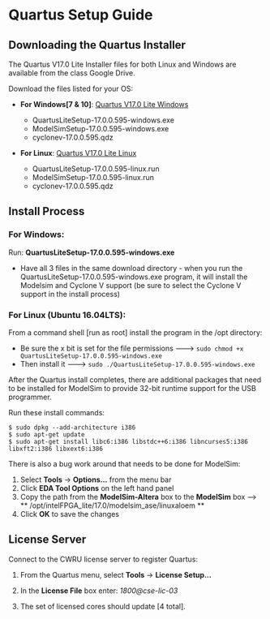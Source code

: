 # Quartus Setup Guide

## Downloading the Quartus Installer

The Quartus V17.0 Lite Installer files for both Linux and Windows are available from the class Google Drive.

Download the files listed for your OS:

* **For Windows[7 & 10]**: [Quartus V17.0 Lite Windows](https://drive.google.com/drive/folders/0B3gj26Jx7aigWnRZSU1ubllXQUE )
  * QuartusLiteSetup-17.0.0.595-windows.exe
  * ModelSimSetup-17.0.0.595-windows.exe
  * cyclonev-17.0.0.595.qdz

* **For Linux**: [Quartus V17.0 Lite Linux](https://drive.google.com/drive/folders/0B3gj26Jx7aigX2ZFSnB6c1FGY0U)
  * QuartusLiteSetup-17.0.0.595-linux.run     
  * ModelSimSetup-17.0.0.595-linux.run
  * cyclonev-17.0.0.595.qdz

## Install Process

### For Windows: 

Run: **QuartusLiteSetup-17.0.0.595-windows.exe**
  * Have all 3 files in the same download directory - when you run the QuartusLiteSetup-17.0.0.595-windows.exe program, it will install the Modelsim and Cyclone V support (be sure to select the Cyclone V support in the install process)

### For Linux (Ubuntu 16.04LTS): 

From a command shell [run as root] install the program in the /opt directory:
* Be sure the x bit is set for the file permissions  --->  `sudo chmod +x QuartusLiteSetup-17.0.0.595-windows.exe`
* Then install it ---> `sudo ./QuartusLiteSetup-17.0.0.595-windows.exe`

After the Quartus install completes, there are additional packages that need to be installed for ModelSim to provide 32-bit runtime support for the USB programmer.

Run these install commands:

```
$ sudo dpkg --add-architecture i386
$ sudo apt-get update
$ sudo apt-get install libc6:i386 libstdc++6:i386 libncurses5:i386 libxft2:i386 libxext6:i386
```

There is also a bug work around that needs to be done for ModelSim:

1. Select **Tools** -> **Options...** from the menu bar
2. Click **EDA Tool Options** on the left hand panel
3. Copy the path from the **ModelSim-Altera** box to the **ModelSim** box --> ** /opt/intelFPGA_lite/17.0/modelsim_ase/linuxaloem **
4. Click **OK** to save the changes

## License Server

Connect to the CWRU license server to register Quartus:

1. From the Quartus menu, select **Tools** -> **License Setup...**

1. In the **License File** box enter: _1800@cse-lic-03_

1. The set of licensed cores should update [4 total].



